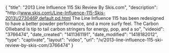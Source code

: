 {
    "title": "2013 Line Influence 115 Ski Review By Skis.com",
    "description": "http:\/\/www.skis.com\/Line-Influence-115-Skis-2013\/273046P,default,pd.html  The Line Influence 115 has been redesigned to have a better powder performance, and a more surfy feel. The Carbon Ollieband is tip to tail carbon stringers for energy, pop, and a so",
    "videoid": "3766474",
    "date_created": "1411361191",
    "date_modified": "1418182012",
    "type": "captivate",
    "layout": "video",
    "url": "\/v\/2013-line-influence-115-ski-review-by-skis-com\/3766474"
}